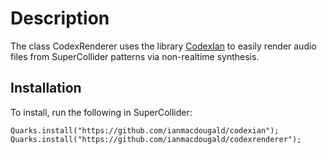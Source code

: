 # Description

The class CodexRenderer uses the library [CodexIan](https://github.com/ianmacdougald/codexian) to easily render audio files from SuperCollider patterns via non-realtime synthesis. 

## Installation

To install, run the following in SuperCollider: 

~~~~
Quarks.install("https://github.com/ianmacdougald/codexian");
Quarks.install("https://github.com/ianmacdougald/codexrenderer");
~~~~
